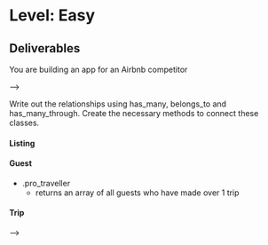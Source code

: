 # Level: Easy

## Deliverables

You are building an app for an Airbnb competitor

<!-- - your models are listings, guests, trips
  - a listing (i.e. a house or apartment) has many trips
    <!-- - a listing has a city attribute which is a string of a city name, e.g. 'Seattle' -->
  <!-- - a guest has many trips
  - a trip belongs to a listing and a guest --> -->

Write out the relationships using has_many, belongs_to and has_many_through.
Create the necessary methods to connect these classes.

#### Listing

<!-- - #guests
  - returns an array of all guests who have stayed at a listing
- #trips
  - returns an array of all trips at a listing -->
<!-- - #trip_count
  - returns the number of trips that have been taken to that listing -->
<!-- - .all
  - returns an array of all listings -->
<!-- - .find_all_by_city(city)
  - takes an argument of a city name (as a string) and returns all the listings for that city -->
<!-- - .most_popular
  - finds the listing that has had the most trips -->

#### Guest

<!-- - #listings
  - returns an array of all listings a guest has stayed at
- #trips
  - returns an array of all trips a guest has made -->
<!-- - #trip_count
  - returns the number of trips a guest has taken
- .all
  - returns an array of all guests -->
- .pro_traveller
  - returns an array of all guests who have made over 1 trip
<!-- - .find_all_by_name(name)
  - takes an argument of a name (as a string), returns the all guests with that name -->

#### Trip

<!-- - #listing
  - returns the listing object for the trip -->
<!-- - #guest
  - returns the guest object for the trip
<!-- - .all -->
  <!-- - returns an array of all trips --> -->
